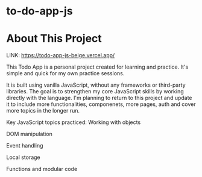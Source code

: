 # to-do-app-js

# About This Project
LINK: https://todo-app-js-beige.vercel.app/

This Todo App is a personal project created for learning and practice. It's simple and quick for my own practice sessions. 

It is built using vanilla JavaScript, without any frameworks or third-party libraries. The goal is to strengthen my core JavaScript skills by working directly with the language. I'm planning to return to this project and update it to include more functionalities, componenets, more pages, auth and cover more topics in the longer run.

Key JavaScript topics practiced:
Working with objects

DOM manipulation

Event handling

Local storage

Functions and modular code
